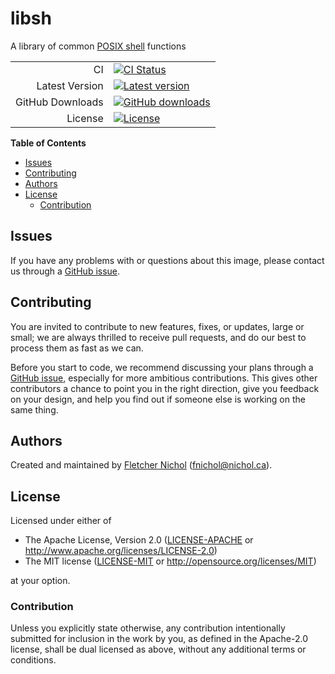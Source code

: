 # libsh

A library of common [POSIX shell] functions

|                  |                                                         |
| ---------------: | ------------------------------------------------------- |
|               CI | [![CI Status][badge-overall]][ci]                       |
|   Latest Version | [![Latest version][badge-version]][github]              |
| GitHub Downloads | [![GitHub downloads][badge-github-dl]][github-releases] |
|          License | [![License][badge-license]][license]                    |

**Table of Contents**

<!-- toc -->

- [Issues](#issues)
- [Contributing](#contributing)
- [Authors](#authors)
- [License](#license)
  - [Contribution](#contribution)

<!-- tocstop -->

## Issues

If you have any problems with or questions about this image, please contact us
through a [GitHub issue][issues].

## Contributing

You are invited to contribute to new features, fixes, or updates, large or
small; we are always thrilled to receive pull requests, and do our best to
process them as fast as we can.

Before you start to code, we recommend discussing your plans through a [GitHub
issue][issues], especially for more ambitious contributions. This gives other
contributors a chance to point you in the right direction, give you feedback on
your design, and help you find out if someone else is working on the same thing.

## Authors

Created and maintained by [Fletcher Nichol][fnichol] (<fnichol@nichol.ca>).

## License

Licensed under either of

- The Apache License, Version 2.0 ([LICENSE-APACHE][license-apachev2] or
  <http://www.apache.org/licenses/LICENSE-2.0>)
- The MIT license ([LICENSE-MIT][license-mit] or
  <http://opensource.org/licenses/MIT>)

at your option.

### Contribution

Unless you explicitly state otherwise, any contribution intentionally submitted
for inclusion in the work by you, as defined in the Apache-2.0 license, shall be
dual licensed as above, without any additional terms or conditions.

[badge-github-dl]:
  https://img.shields.io/github/downloads/fnichol/libsh/total.svg
[badge-license]:
  https://img.shields.io/badge/License-Apache%202.0%20%2F%20MIT-blue.svg
[badge-overall]: https://api.cirrus-ci.com/github/fnichol/libsh.svg
[badge-version]: https://img.shields.io/github/tag/fnichol/libsh.svg
[ci]: https://cirrus-ci.com/github/fnichol/libsh
[fnichol]: https://github.com/fnichol
[github-releases]: https://github.com/fnichol/libsh/releases
[github]: https://github.com/fnichol/libsh
[issues]: https://github.com/fnichol/libsh/issues
[license]: #license
[license-apachev2]: https://github.com/fnichol/libsh/blob/master/LICENSE-APACHE
[license-mit]: https://github.com/fnichol/libsh/blob/master/LICENSE-MIT
[posix shell]:
  http://pubs.opengroup.org/onlinepubs/9699919799/utilities/V3_chap02.html
